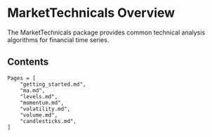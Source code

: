 # MarketTechnicals Overview

The MarketTechnicals package provides common technical analysis algorithms
for financial time series.


## Contents

```@contents
Pages = [
    "getting_started.md",
    "ma.md",
    "levels.md",
    "momentum.md",
    "volatility.md",
    "volume.md",
    "candlesticks.md",
]
```
